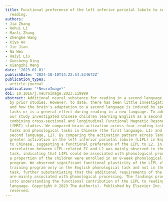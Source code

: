 ```yaml
---
title: Functional preference of the left inferior parietal lobule to second language
  reading.
authors:
- Jia Zhang
- Hehui Li
- Manli Zhang
- Zhengke Wang
- Xiya Ao
- Jie Jian
- Na Wei
- Haiyi Liu
- Guosheng Ding
- Xiangzhi Meng
date: '2023-01-01'
publishDate: '2024-10-10T14:22:54.534672Z'
publication_types:
- article-journal
publication: '*NeuroImage*'
doi: 10.1016/j.neuroimage.2023.119989
abstract: Additional neural substance for reading in a second language has been reported
  by prior studies. However, to date, there has been little investigation into whether
  and how the brain's adaptation to a second language is induced by specific linguistic
  tasks or is a general effect during reading in a new language. To address this issue,
  our study investigated Chinese children learning English as a second language by
  combining cross-sectional and longitudinal Functional Magnetic Resonance Imaging
  (fMRI) studies. We compared brain activation across four reading tasks, orthographic
  tasks and phonological tasks in Chinese (the first language, L1) and English (the
  second language, L2). By comparing the activation pattern across languages, we observed
  greater activation in the left inferior parietal lobule (LIPL) in English compared
  to Chinese, suggesting a functional preference of the LIPL to L2. In addition, greater
  correlation between LIPL-related FC and L2 was mainly observed in the phonological
  task, indicating that LIPL could be associated with phonological processing. Moreover,
  a proportion of the children were enrolled in an 8-week phonological-based reading-training
  program. We observed significant functional plasticity of the LIPL elicited by this
  training program only in the English phonological task and not in the orthographic
  task, further substantiating that the additional requirements of the LIPL in L2
  are mainly associated with phonological processing. The findings provide new insights
  into understanding the functional contribution of the LIPL to reading in a second
  language. Copyright © 2023 The Author(s). Published by Elsevier Inc. All rights
  reserved.
---
```


